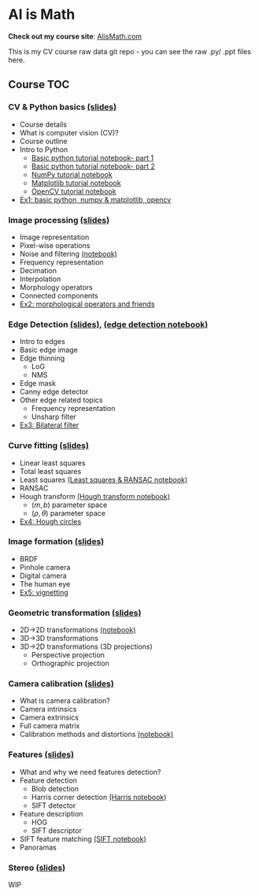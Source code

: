 # AI is Math
**Check out my course site**: [AIisMath.com](https://AIisMath.com)

This is my CV course raw data git repo - you can see the raw .py/ .ppt files here.

## Course TOC
### **CV & Python basics** [(slides)](www.aiismath.com/pages/c_01_basic_CV_and_python/slides/)
- Course details
- What is computer vision (CV)?
- Course outline
- Intro to Python
  - [Basic python tutorial notebook- part 1](www.aiismath.com/pages/c_01_basic_CV_and_python/basic_python_tutorial_nb/)
  - [Basic python tutorial notebook- part 2](www.aiismath.com/pages/c_01_basic_CV_and_python/basic_python_tutorial_part_2_nb/)
  - [NumPy tutorial notebook](www.aiismath.com/pages/c_01_basic_CV_and_python/NumPy_tutorial_nb/)
  - [Matplotlib tutorial notebook](www.aiismath.com/pages/c_01_basic_CV_and_python/Matplotlib_tutorial_nb/)
  - [OpenCV tutorial notebook](www.aiismath.com/pages/c_01_basic_CV_and_python/OpenCV_tutorial_nb/)
- [Ex1: basic python, numpy & matplotlib, opencv](www.aiismath.com/pages/c_01_basic_CV_and_python/ex1/)


### **Image processing** [(slides)](www.aiismath.com/pages/c_02_image_processing/slides/)
   - Image representation
   - Pixel-wise operations
   - Noise and filtering [(notebook)](www.aiismath.com/pages/c_02_image_processing/noise_and_filtering_nb/)
   - Frequency representation
   - Decimation
   - Interpolation 
   - Morphology operators
   - Connected components
   - [Ex2: morphological operators and friends](www.aiismath.com/pages/c_02_image_processing/ex2/)


### **Edge Detection** [(slides)](www.aiismath.com/pages/c_03_edge_detection/slides/), [(edge detection notebook)](www.aiismath.com/pages/c_03_edge_detection/edge_detection_nb/)
- Intro to edges
- Basic edge image
- Edge thinning
  - LoG
  - NMS
- Edge mask
- Canny edge detector
- Other edge related topics
  - Frequency representation
  - Unsharp filter
- [Ex3: Bilateral filter](www.aiismath.com/pages/c_03_edge_detection/ex3/)

### **Curve fitting** [(slides)](www.aiismath.com/pages/c_04_curve_fitting/slides/)
- Linear least squares
- Total least squares
- Least squares [(Least squares & RANSAC notebook)](www.aiismath.com/pages/c_04_curve_fitting/least_squares_nb/)
- RANSAC
- Hough transform [(Hough transform notebook)](www.aiismath.com/pages/c_04_curve_fitting/hough_transform_nb/)
  - $(m,b)$ parameter space
  - $(\rho,\theta)$ parameter space
- [Ex4: Hough circles](www.aiismath.com/pages/c_04_curve_fitting/ex4/)



### **Image formation** [(slides)](www.aiismath.com/pages/c_05_image_formation/slides/)

- BRDF
- Pinhole camera
- Digital camera
- The human eye
- [Ex5: vignetting](www.aiismath.com/pages/c_05_image_formation/ex5/)

### **Geometric transformation** [(slides)](www.aiismath.com/pages/c_06_geometric_transformation/slides/)

- 2D->2D transformations [(notebook)](www.aiismath.com/pages/c_06_geometric_transformation/image_transformation_2d_nb/)
- 3D->3D transformations
- 3D->2D transformations (3D projections)
  - Perspective projection
  - Orthographic projection


### **Camera calibration** [(slides)](www.aiismath.com/pages/c_07_camera_calibration/slides/)

- What is camera calibration?
- Camera intrinsics
- Camera extrinsics
- Full camera matrix
- Calibration methods and distortions [(notebook)](www.aiismath.com/pages/c_07_camera_calibration/multi_plane_calib_nb/)



### **Features** [(slides)](www.aiismath.com/pages/c_08_features/slides/)

- What and why we need features detection?
- Feature detection
  - Blob detection
  - Harris corner detection [(Harris notebook)](www.aiismath.com/pages/c_08_features/harris_nb/)
  - SIFT detector 
- Feature description
  - HOG
  - SIFT descriptor
- SIFT feature matching [(SIFT notebook)](www.aiismath.com/pages/c_08_features/sift_nb/)
- Panoramas



### **Stereo** [(slides)](www.aiismath.com/pages/c_09_stereo/slides/)

WIP



